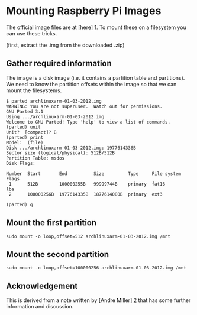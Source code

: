 # Mounting Raspberry Pi Images          

The official image files are at [here] [1]. To mount these on a 
filesystem you can use these tricks.

(first, extract the .img from the downloaded .zip)

## Gather required information

The image is a disk image (i.e. it contains a partition table and partitions).
We need to know the partition offsets within the image so that we can mount the filesystems.

    $ parted archlinuxarm-01-03-2012.img
    WARNING: You are not superuser.  Watch out for permissions.
    GNU Parted 3.1 
    Using .../archlinuxarm-01-03-2012.img
    Welcome to GNU Parted! Type 'help' to view a list of commands.
    (parted) unit    
    Unit?  [compact]? B    
    (parted) print    
    Model:  (file)
    Disk .../archlinuxarm-01-03-2012.img: 1977614336B
    Sector size (logical/physical): 512B/512B
    Partition Table: msdos
    Disk Flags: 
    
    Number  Start       End          Size         Type     File system  Flags
     1      512B        100000255B   99999744B    primary  fat16        lba 
     2      100000256B  1977614335B  1877614080B  primary  ext3
    
    (parted) q    

## Mount the first partition

    sudo mount -o loop,offset=512 archlinuxarm-01-03-2012.img /mnt

## Mount the second partition

    sudo mount -o loop,offset=100000256 archlinuxarm-01-03-2012.img /mnt

## Acknowledgement

This is derived from a note written by [Andre Miller] [2] that has some further
information and discussion.

  [1]: http://www.raspberrypi.org/downloads

  [2]: http://www.andremiller.net/content/mounting-hard-disk-image-including-partitions-using-linux

